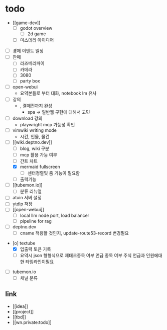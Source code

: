 # todo
- [[game-dev]]
  - [ ] godot overview
    - [ ] 2d game
  - [ ] 미스테리 아이디어
- [ ] 경제 이벤트 일정
- [ ] 판매
  - [ ] 라즈베리파이
  - [ ] 카메라
  - [ ] 3080
  - [ ] party box
- [ ] open-webui
  - 요약본들로 부터 대화, notebook lm 유사
- [ ] 강의
  - , 결제전까지 완성
    - spa -> 일반웹 구현에 대해서 고민
- [ ] download 강의
  - playwright mcp 가능성 확인
- [ ] vimwiki writing mode
  - 시간, 인물, 물건
- [ ] [[wiki.deptno.dev]]
  - [ ] blog, wiki 구분
  - [ ] mcp 활용 가능 여부
  - [ ] 간트 차트
  - [X] mermaid fullscreen
    - [ ] 센터정렬및 줌 기능이 필요함
  - [ ] 출력기능
- [ ] [[tubemon.io]]
  - [ ] 분류 리뉴얼
- [ ] atuin 서버 설정
- [ ] ytdlp 저장
- [ ] [[open-webui]]
  - [ ] local llm node port, load balancer
  - [ ] pipeline for rag
- [ ] deptno.dev
  - [ ] cname 적용할 것인지, update-route53-record 변경필요
- [o] textube
  - [X] 입출력 토큰 기록
  - [ ] 요약시 json 형형식으로 제태크종목 여부 언급 종목 여부 주식 언급과 인원에대한 타임라인이필요
- [ ] tubemon.io
  - [ ] 채널 분류

## link 
- [[idea]]
- [[project]]
- [[tbd]]
- [[wn.private:todo]]
